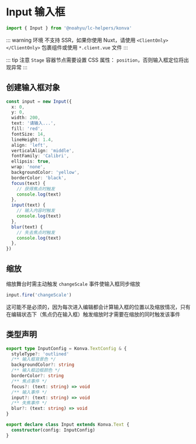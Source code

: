 # Input 输入框

```ts
import { Input } from '@noahyu/lc-helpers/konva'
```

::: warning 环境
不支持 SSR，如果你使用 Nuxt，请使用 `<ClientOnly></ClientOnly>` 包裹组件或使用 `*.client.vue` 文件
:::

::: tip 注意
`Stage` 容器节点需要设置 CSS 属性： `position`，否则输入框定位将出现异常
:::

## 创建输入框对象

```ts
const input = new Input({
  x: 0,
  y: 0,
  width: 200,
  text: '请输入...',
  fill: 'red',
  fontSize: 14,
  lineHeight: 1.4,
  align: 'left',
  verticalAlign: 'middle',
  fontFamily: 'Calibri',
  ellipsis: true,
  wrap: 'none',
  backgroundColor: 'yellow',
  borderColor: 'black',
  focus(text) {
    // 获得焦点时触发
    console.log(text)
  },
  input(text) {
    // 输入内容时触发
    console.log(text)
  },
  blur(text) {
    // 失去焦点时触发
    console.log(text)
  },
})
```

## 缩放

缩放舞台时需主动触发 `changeScale` 事件使输入框同步缩放

```ts
input.fire('changeScale')
```

这可能不是必须的，因为每次进入编辑都会计算输入框的位置以及缩放情况，只有在编辑状态下（焦点仍在输入框）触发缩放时才需要在缩放的同时触发该事件

## 类型声明

```ts
export type InputConfig = Konva.TextConfig & {
  styleType?: 'outlined'
  /** 输入框背景色 */
  backgroundColor?: string
  /** 输入框边框颜色 */
  borderColor?: string
  /** 焦点事件 */
  focus?: (text: string) => void
  /** 输入事件 */
  input?: (text: string) => void
  /** 失焦事件 */
  blur?: (text: string) => void
}

export declare class Input extends Konva.Text {
  constructor(config: InputConfig)
}
```
